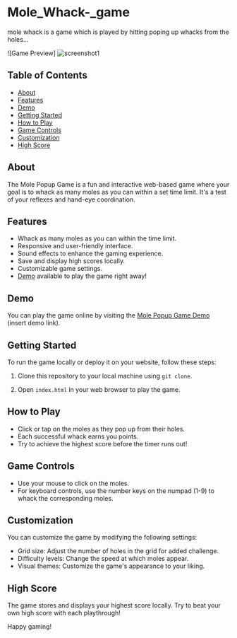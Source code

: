 # Mole_Whack-_game
mole whack is a game which is played by hitting poping up whacks from the holes...

![Game Preview] ![screenshot1](https://github.com/utkarsh11155/Mole_Whack-_game/assets/73416360/b8911a84-43e2-401c-b845-284938759d2a)



## Table of Contents

- [About](#about)
- [Features](#features)
- [Demo](#demo)
- [Getting Started](#getting-started)
- [How to Play](#how-to-play)
- [Game Controls](#game-controls)
- [Customization](#customization)
- [High Score](#high-score)

## About

The Mole Popup Game is a fun and interactive web-based game where your goal is to whack as many moles as you can within a set time limit. It's a test of your reflexes and hand-eye coordination.

## Features

- Whack as many moles as you can within the time limit.
- Responsive and user-friendly interface.
- Sound effects to enhance the gaming experience.
- Save and display high scores locally.
- Customizable game settings.
- [Demo](#demo) available to play the game right away!

## Demo

You can play the game online by visiting the [Mole Popup Game Demo](#) (insert demo link).

## Getting Started

To run the game locally or deploy it on your website, follow these steps:

1. Clone this repository to your local machine using `git clone`.

2. Open `index.html` in your web browser to play the game.

## How to Play

- Click or tap on the moles as they pop up from their holes.
- Each successful whack earns you points.
- Try to achieve the highest score before the timer runs out!

## Game Controls

- Use your mouse to click on the moles.
- For keyboard controls, use the number keys on the numpad (1-9) to whack the corresponding moles.

## Customization

You can customize the game by modifying the following settings:

- Grid size: Adjust the number of holes in the grid for added challenge.
- Difficulty levels: Change the speed at which moles appear.
- Visual themes: Customize the game's appearance to your liking.

## High Score

The game stores and displays your highest score locally. Try to beat your own high score with each playthrough!

Happy gaming!
